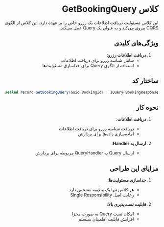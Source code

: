  <div dir="rtl">

# کلاس GetBookingQuery

این کلاس مسئولیت دریافت اطلاعات یک رزرو خاص را بر عهده دارد. این کلاس از الگوی CQRS پیروی می‌کند و به عنوان یک Query عمل می‌کند.

## ویژگی‌های کلیدی

1. **دریافت اطلاعات رزرو**:
   - شامل شناسه رزرو برای دریافت اطلاعات
   - استفاده از الگوی Query برای جداسازی مسئولیت‌ها

## ساختار کد

```csharp
public sealed record GetBookingQuery(Guid BookingId) : IQuery<BookingResponse>;
```

## نحوه کار

1. **دریافت اطلاعات**:
   - دریافت شناسه رزرو برای دریافت اطلاعات
   - آماده‌سازی داده‌ها برای پردازش

2. **ارسال به Handler**:
   - ارسال Query به QueryHandler مربوطه برای پردازش

## مزایای این طراحی

1. **جداسازی مسئولیت‌ها**:
   - هر کلاس تنها یک وظیفه مشخص دارد
   - رعایت اصل Single Responsibility

2. **قابلیت تست‌پذیری بالا**:
   - امکان تست Query به صورت مجزا
   - افزایش قابلیت اطمینان سیستم

</div>